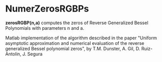 # NumerZerosRGBPs
**zerosRGBP(n,a)** computes the zeros of Reverse Generalized Bessel Polynomials with parameters n and a.

Matlab implementation of the algorithm described in the paper
"Uniform asymptotic approximation and numerical evaluation of the reverse generalized Bessel
 polynomial zeros", by T.M. Dunster, A. Gil, D. Ruiz-Antolin, J. Segura
